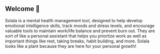 ## Welcome 👋

Solala is a mental health management tool, designed to help develop emotional intelligence skills, track moods and stress levels, and encourage valuable tools to maintain work/life balance and prevent burn out. They are sort of like a personal assistant that helps you priortize work as well as important things like rest, taking breaks, habit building, and more. Solala looks like a plant because they are here for your personal growth!
